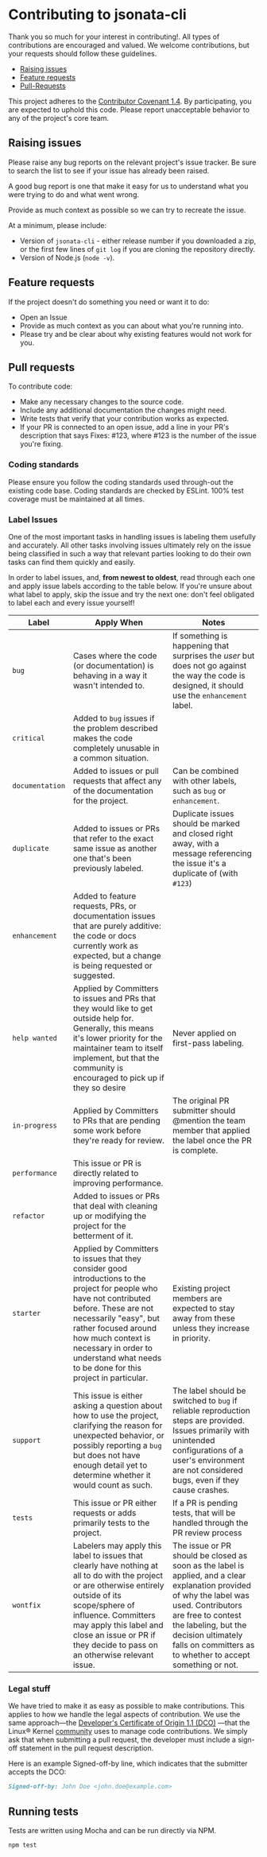 # Contributing to jsonata-cli

Thank you so much for your interest in contributing!. All types of contributions
are encouraged and valued.  We welcome contributions, but your requests should
follow these guidelines.

- [Raising issues](#raising-issues)
- [Feature requests](#feature-requests)
- [Pull-Requests](#pull-requests)

This project adheres to the [Contributor Covenant 1.4](http://contributor-covenant.org/version/1/4/).
By participating, you are expected to uphold this code. Please report
unacceptable behavior to any of the project's core team.

## Raising issues

Please raise any bug reports on the relevant project's issue tracker. Be sure to
search the list to see if your issue has already been raised.

A good bug report is one that make it easy for us to understand what you were
trying to do and what went wrong.

Provide as much context as possible so we can try to recreate the issue.

At a minimum, please include:

- Version of `jsonata-cli` - either release number if you downloaded a zip, or the
first few lines of `git log` if you are cloning the repository directly.
- Version of Node.js (`node -v`).

## Feature requests

If the project doesn't do something you need or want it to do:

- Open an Issue
- Provide as much context as you can about what you're running into.
- Please try and be clear about why existing features would not work for you.

## Pull requests

To contribute code:

- Make any necessary changes to the source code.
- Include any additional documentation the changes might need.
- Write tests that verify that your contribution works as expected.
- If your PR is connected to an open issue, add a line in your PR's
description that says Fixes: #123, where #123 is the number of the issue you're fixing.

### Coding standards

Please ensure you follow the coding standards used through-out the existing code
base. Coding standards are checked by ESLint. 100% test coverage must be
maintained at all times.

### Label Issues

One of the most important tasks in handling issues is labeling them usefully and
accurately. All other tasks involving issues ultimately rely on the issue being
classified in such a way that relevant parties looking to do their own tasks can
find them quickly and easily.

In order to label issues, and, **from newest to oldest**, read through each one
and apply issue labels according to the table below. If you're unsure about what
label to apply, skip the issue and try the next one: don't feel obligated to
label each and every issue yourself!

Label | Apply When | Notes
--- | --- | ---
`bug` | Cases where the code (or documentation) is behaving in a way it wasn't intended to. | If something is happening that surprises the *user* but does not go against the way the code is designed, it should use the `enhancement` label.
`critical` | Added to `bug` issues if the problem described makes the code completely unusable in a common situation. |
`documentation` | Added to issues or pull requests that affect any of the documentation for the project. | Can be combined with other labels, such as `bug` or `enhancement`.
`duplicate` | Added to issues or PRs that refer to the exact same issue as another one that's been previously labeled. | Duplicate issues should be marked and closed right away, with a message referencing the issue it's a duplicate of (with `#123`)
`enhancement` | Added to feature requests, PRs, or documentation issues that are purely additive: the code or docs currently work as expected, but a change is being requested or suggested. |
`help wanted` | Applied by Committers to issues and PRs that they would like to get outside help for. Generally, this means it's lower priority for the maintainer team to itself implement, but that the community is encouraged to pick up if they so desire | Never applied on first-pass labeling.
`in-progress` | Applied by Committers to PRs that are pending some work before they're ready for review. | The original PR submitter should @mention the team member that applied the label once the PR is complete.
`performance` | This issue or PR is directly related to improving performance. |
`refactor` | Added to issues or PRs that deal with cleaning up or modifying the project for the betterment of it. |
`starter` | Applied by Committers to issues that they consider good introductions to the project for people who have not contributed before. These are not necessarily "easy", but rather focused around how much context is necessary in order to understand what needs to be done for this project in particular. | Existing project members are expected to stay away from these unless they increase in priority.
`support` | This issue is either asking a question about how to use the project, clarifying the reason for unexpected behavior, or possibly reporting a `bug` but does not have enough detail yet to determine whether it would count as such. | The label should be switched to `bug` if reliable reproduction steps are provided. Issues primarily with unintended configurations of a user's environment are not considered bugs, even if they cause crashes.
`tests` | This issue or PR either requests or adds primarily tests to the project. | If a PR is pending tests, that will be handled through the PR review process
`wontfix` | Labelers may apply this label to issues that clearly have nothing at all to do with the project or are otherwise entirely outside of its scope/sphere of influence. Committers may apply this label and close an issue or PR if they decide to pass on an otherwise relevant issue. | The issue or PR should be closed as soon as the label is applied, and a clear explanation provided of why the label was used. Contributors are free to contest the labeling, but the decision ultimately falls on committers as to whether to accept something or not.

### Legal stuff

We have tried to make it as easy as possible to make contributions. This applies
to how we handle the legal aspects of contribution. We use the same
approach&mdash;the [Developer's Certificate of Origin 1.1 (DCO)](DCO1.1.txt)
&mdash;that the Linux&reg; Kernel [community](http://elinux.org/Developer_Certificate_Of_Origin)
uses to manage code contributions. We simply ask that when submitting a pull
request, the developer must include a sign-off statement in the pull request description.

Here is an example Signed-off-by line, which indicates that the submitter accepts
the DCO:

```md
Signed-off-by: John Doe <john.doe@example.com>
```

## Running tests

Tests are written using Mocha and can be run directly via NPM.

```sh
npm test
```

